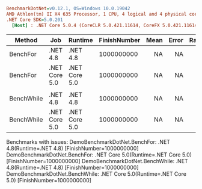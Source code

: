 ``` ini

BenchmarkDotNet=v0.12.1, OS=Windows 10.0.19042
AMD Athlon(tm) II X4 635 Processor, 1 CPU, 4 logical and 4 physical cores
.NET Core SDK=5.0.201
  [Host] : .NET Core 5.0.4 (CoreCLR 5.0.421.11614, CoreFX 5.0.421.11614), X64 RyuJIT


```
|     Method |           Job |       Runtime | FinishNumber | Mean | Error | Ratio | RatioSD |
|----------- |-------------- |-------------- |------------- |-----:|------:|------:|--------:|
|   BenchFor |      .NET 4.8 |      .NET 4.8 |   1000000000 |   NA |    NA |     ? |       ? |
|   BenchFor | .NET Core 5.0 | .NET Core 5.0 |   1000000000 |   NA |    NA |     ? |       ? |
|            |               |               |              |      |       |       |         |
| BenchWhile |      .NET 4.8 |      .NET 4.8 |   1000000000 |   NA |    NA |     ? |       ? |
| BenchWhile | .NET Core 5.0 | .NET Core 5.0 |   1000000000 |   NA |    NA |     ? |       ? |

Benchmarks with issues:
  DemoBenchmarkDotNet.BenchFor: .NET 4.8(Runtime=.NET 4.8) [FinishNumber=1000000000]
  DemoBenchmarkDotNet.BenchFor: .NET Core 5.0(Runtime=.NET Core 5.0) [FinishNumber=1000000000]
  DemoBenchmarkDotNet.BenchWhile: .NET 4.8(Runtime=.NET 4.8) [FinishNumber=1000000000]
  DemoBenchmarkDotNet.BenchWhile: .NET Core 5.0(Runtime=.NET Core 5.0) [FinishNumber=1000000000]
